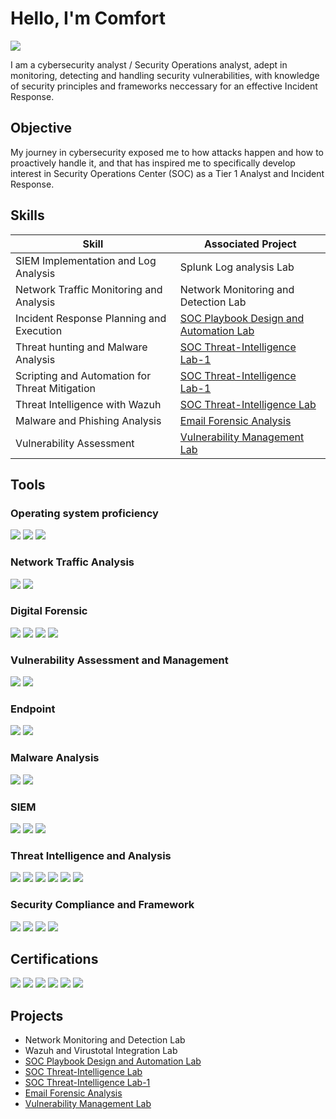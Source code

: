 # Hello, I'm Comfort
<a href="https://linkedin.com/in/comfort-ukangwobia?utm_source=share&utm_campaign=share_via&utm_content=profile&utm_medium=ios_app"><img src="https://img.shields.io/badge/-LinkedIn-0072b1?&style=for-the-badge&logo=linkedin&logoColor=white" /></a>


I am a cybersecurity analyst / Security Operations analyst, adept in monitoring, detecting and handling security vulnerabilities, with knowledge of security principles and frameworks neccessary for an effective Incident Response. 

## Objective

My journey in cybersecurity exposed me to how attacks happen and how to proactively handle it, and that has inspired me to specifically develop interest in Security Operations Center (SOC) as a Tier 1 Analyst and Incident Response.

## Skills

| Skill                                         | Associated Project         |
|-----------------------------------------------|----------------------------|
| SIEM Implementation and Log Analysis          | Splunk Log analysis Lab|
| Network Traffic Monitoring and Analysis  | Network Monitoring and Detection Lab|
| Incident Response Planning and Execution      | <a href= "https://github.com/Oju-kwu/SOC-Playbook-and-Automation-Lab/tree/main">SOC Playbook Design and Automation Lab </a>|
| Threat hunting and Malware Analysis                  | <a href= "https://github.com/Oju-kwu/SOC-Threat-Intelligence-Lab-1/tree/main">SOC Threat-Intelligence Lab-1 </a>|
| Scripting and Automation for Threat Mitigation |  <a href= "https://github.com/Oju-kwu/SOC-Threat-Intelligence-Lab-1/tree/main">SOC Threat-Intelligence Lab-1 </a>
| Threat Intelligence with Wazuh                           | <a href= "https://github.com/Oju-kwu/SOC-Threat-Intelligence-Lab/tree/main">SOC Threat-Intelligence Lab </a>|
| Malware and Phishing Analysis                               | <a href= "https://github.com/Oju-kwu/Email-Forensic-Analysis/tree/main"> Email Forensic Analysis </a>|
| Vulnerability Assessment | <a href= "https://github.com/Oju-kwu/Vulnerability-Management-Lab/tree/main"> Vulnerability Management Lab </a>|

## Tools

### Operating system proficiency
<div>
    <img src="https://img.shields.io/badge/-Linux-FCC624?&style=for-the-badge&logo=linux&logoColor=black" />
    <img src="https://img.shields.io/badge/-Windows-0078D6?&style=for-the-badge&logo=windows&logoColor=white" />
    <img src="https://img.shields.io/badge/-Cloud-4285F4?&style=for-the-badge&logo=googlecloud&logoColor=white" />
</div>

### Network Traffic Analysis
<div>
    <img src="https://img.shields.io/badge/-Wireshark-1679A7?&style=for-the-badge&logo=Wireshark&logoColor=white" />
    <img src="https://img.shields.io/badge/-Suricata-EF3B2D?&style=for-the-badge&logo=Suricata&logoColor=white" />
</div>

### Digital Forensic
<div>
   <img src="https://img.shields.io/badge/-FTK_Imager-4B4B4B?&style=for-the-badge&logoColor=white" />
   <img src="https://img.shields.io/badge/-Autopsy-404040?&style=for-the-badge&logoColor=white" />
   <img src="https://img.shields.io/badge/-KAPE-FF6F00?&style=for-the-badge&logoColor=white" />
   <img src="https://img.shields.io/badge/-PECmd-6A1B9A?&style=for-the-badge&logoColor=white" />
</div>

### Vulnerability Assessment and Management
<div>
   <img src="https://img.shields.io/badge/-Nessus-3776AB?&style=for-the-badge&logo=tenable&logoColor=white" />
   <img src="https://img.shields.io/badge/-OpenVAS-009639?&style=for-the-badge&logoColor=white" />
</div>

### Endpoint
<div>
    <img src="https://img.shields.io/badge/-Microsoft_Defender_for_Endpoint-00A4EF?&style=for-the-badge&logo=Microsoft&logoColor=white" />
    <img src="https://img.shields.io/badge/-Velociraptor-4B275F?&style=for-the-badge&logo=Velociraptor&logoColor=white" />
</div>

### Malware Analysis
<div>
    <img src="https://img.shields.io/badge/-YARA-000000?&style=for-the-badge&logoColor=white" />
    <img src="https://img.shields.io/badge/-Volatility-000080?&style=for-the-badge&logoColor=white" />
</div>

### SIEM
<div>
    <img src="https://img.shields.io/badge/-Microsoft_Sentinel-0078D4?&style=for-the-badge&logo=Microsoft&logoColor=white" />
    <img src="https://img.shields.io/badge/-Splunk-000000?&style=for-the-badge&logo=Splunk&logoColor=white" />
    <img src="https://img.shields.io/badge/-Wazuh-0277BD?&style=for-the-badge&logoColor=white" />
</div>

### Threat Intelligence and Analysis
<div>
   <img src="https://img.shields.io/badge/-TheHive-F2B807?&style=for-the-badge&logoColor=black" />
   <img src="https://img.shields.io/badge/-MITRE%20ATT%26CK-FF6D00?&style=for-the-badge&logoColor=white" />
   <img src="https://img.shields.io/badge/-Maltego-13294B?&style=for-the-badge&logo=maltego&logoColor=white" />
   <img src="https://img.shields.io/badge/-Phishtool-EC407A?&style=for-the-badge&logoColor=white" />
   <img src="https://img.shields.io/badge/-URL2PNG-9E9E9E?&style=for-the-badge&logoColor=white" />  
   <img src="https://img.shields.io/badge/-VirusTotal-3949AB?&style=for-the-badge&logo=virustotal&logoColor=white" />
</div>

### Security Compliance and Framework
<div>
   <img src="https://img.shields.io/badge/-NIST-005A9C?&style=for-the-badge&logoColor=white" />
   <img src="https://img.shields.io/badge/-GDPR-0033A0?&style=for-the-badge&logoColor=white" />
   <img src="https://img.shields.io/badge/-ISO_27001-2E7D32?&style=for-the-badge&logoColor=white" />
   <img src="https://img.shields.io/badge/-ITIL-6A1B9A?&style=for-the-badge&logoColor=white" /
</div>

## Certifications
<div>
   <img src="https://img.shields.io/badge/-Microsoft%20SC--200-0078D4?&style=for-the-badge&logo=microsoft&logoColor=white" />
   <img src="https://img.shields.io/badge/-Blue%20Team%20Level%201-2B7A78?&style=for-the-badge&logoColor=white" />
   <img src="https://img.shields.io/badge/-Security%20Analyst%20L1%20(THM)-5F0F40?&style=for-the-badge&logo=tryhackme&logoColor=white" />
   <img src="https://img.shields.io/badge/-CyberGirls%20Training%20Program-6A1B9A?&style=for-the-badge&logoColor=white" />
   <img src="https://img.shields.io/badge/-Professional%20Diploma%20in%20Cybersecurity-37474F?&style=for-the-badge&logoColor=white" />
   <img src="https://img.shields.io/badge/-Certified%20in%20Cybersecurity%20(CC)-00ADEF?&style=for-the-badge&logo=ISC2&logoColor=white" />
</div>

## Projects
- Network Monitoring and Detection Lab
- Wazuh and Virustotal Integration Lab
-  <a href= "https://github.com/Oju-kwu/SOC-Playbook-and-Automation-Lab/tree/main">SOC Playbook Design and Automation Lab </a>
- <a href= "https://github.com/Oju-kwu/SOC-Threat-Intelligence-Lab/tree/main">SOC Threat-Intelligence Lab</a>
- <a href= "https://github.com/Oju-kwu/SOC-Threat-Intelligence-Lab-1/tree/main">SOC Threat-Intelligence Lab-1 </a>
- <a href= "https://github.com/Oju-kwu/Email-Forensic-Analysis/tree/main"> Email Forensic Analysis </a> 
- <a href= "https://github.com/Oju-kwu/Vulnerability-Management-Lab/tree/main"> Vulnerability Management Lab </a>


